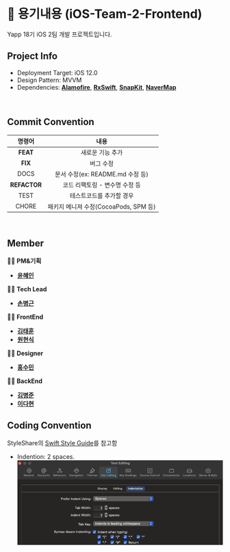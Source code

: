 # 🦖 용기내용 (iOS-Team-2-Frontend)

Yapp 18기 iOS 2팀 개발 프로젝트입니다.

## Project Info

- Deployment Target: iOS 12.0
- Design Pattern: MVVM
- Dependencies: [**Alamofire**](https://github.com/Alamofire/Alamofire), [**RxSwift**](https://github.com/ReactiveX/RxSwift), [**SnapKit**](https://github.com/SnapKit/SnapKit), [**NaverMap**](https://github.com/navermaps/NMapsMap)

</br>

## Commit Convention

|    명령어    |                 내용                  |
| :----------: | :-----------------------------------: |
|   **FEAT**   |           새로운 기능 추가            |
|   **FIX**    |               버그 수정               |
|     DOCS     |   문서 수정(ex: README.md 수정 등)    |
| **REFACTOR** |    코드 리팩토링 - 변수명 수정 등     |
|     TEST     |       테스트코드를 추가할 경우        |
|    CHORE     | 패키지 메니져 수정(CocoaPods, SPM 등) |

</br>

## Member

👨‍💻 **PM&기획**

- [**윤혜인**](https://github.com/hyeinyun-yapp)

👨‍💻 **Tech Lead**

- [**손병근**](https://github.com/SH4CK3RS)

👨‍💻 **FrontEnd**

* [**김태훈**](https://github.com/iAmSomething)
* [**원현식**](https://github.com/HyunSikWon)

👨‍💻 **Designer**

- [**홍수민**](https://github.com/sumin309)

👨‍💻 **BackEnd**

- [**김병준**](https://github.com/bangjom)
- [**이다현**](https://github.com/leeda66)

## Coding Convention

StyleShare의 [Swift Style Guide](https://github.com/StyleShare/swift-style-guide)를 참고함

- Indention: 2 spaces.![textEditing1](https://github.com/YAPP-18th/iOS-Team-2-Frontend/blob/develop/Resources/textEditing01.png)

